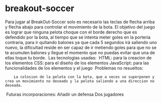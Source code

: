 # breakout-soccer

Para jugar al BreakOut-Soccer solo es necesario las teclas de flecha arriba y flecha abajo para controlar el movimiento de la bota.
El objetivo del juego es lograr que ninguna pelota choque con el borde derecho que es defendido por la bota, al tiempo que se intenta
meter goles en la porteria contraria, para ir quitando balones ya que cada 5 segundos irá saliendo uno nuevo, la dificultad reside en
ser capaz de ir metiendo goles para que no se te acumulen balones y llegue el momento que no puedas evitar que una de ellas toque tu borde.
​
	Las tecnologias usadas:
​
		HTML: para la creacion de los elementos
		CSS: para el diseño de los elementos
		JavaScript: para las funcionalidades de los elementos y el juego
​
	Problemas no resueltos:
		
		La colosion de la pelota con la bota, que a veces se superponen y crea un movimiento no deseado y la pelota saliendo a una direccion no deseada.
​
	Futuras incorporaciones:
		Añadir un defensa
		Dos jugadores